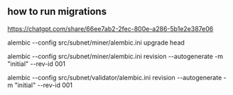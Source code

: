 ## how to run migrations

https://chatgpt.com/share/66ee7ab2-2fec-800e-a286-5b1e2e387e06


 alembic --config src/subnet/miner/alembic.ini upgrade head
 
alembic --config src/subnet/miner/alembic.ini revision --autogenerate -m "initial" --rev-id 001

alembic --config src/subnet/validator/alembic.ini revision --autogenerate -m "initial" --rev-id 001
